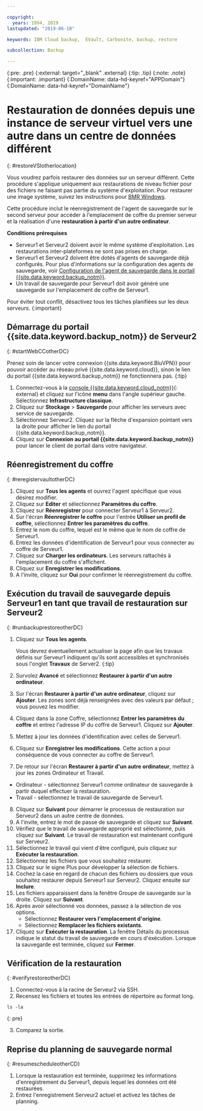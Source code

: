 ```yaml
---

copyright:
  years: 1994, 2019
lastupdated: "2019-06-10"

keywords: IBM Cloud backup,  EVault, Carbonite, backup, restore

subcollection: Backup

---
```

{:pre: .pre}
{:external: target="_blank" .external}
{:tip: .tip}
{:note: .note}
{:important: .important}
{:DomainName: data-hd-keyref="APPDomain"}
{:DomainName: data-hd-keyref="DomainName"}

# Restauration de données depuis une instance de serveur virtuel vers une autre dans un centre de données différent
{: #restoreVSIotherlocation}

Vous voudrez parfois restaurer des données sur un serveur différent. Cette procédure s'applique uniquement aux restaurations de niveau fichier pour des fichiers ne faisant pas partie du système d'exploitation. Pour restaurer une image système, suivez les instructions pour [BMR Windows](/docs/infrastructure/Backup?topic=Backup-restoreBMR).

Cette procédure inclut le réenregistrement de l'agent de sauvegarde sur le second serveur pour accéder à l'emplacement de coffre du premier serveur et la réalisation d'une **restauration à partir d'un autre ordinateur**.

**Conditions prérequises**

- Serveur1 et Serveur2 doivent avoir le même système d'exploitation. Les restaurations inter-plateformes ne sont pas prises en charge.
- Serveur1 et Serveur2 doivent être dotés d'agents de sauvegarde déjà configurés. Pour plus d'informations sur la configuration des agents de sauvegarde, voir [Configuration de l'agent de sauvegarde dans le portail {{site.data.keyword.backup_notm}}](/docs/infrastructure/Backup?topic=Backup-getting-started#getting-started).
- Un travail de sauvegarde pour Serveur1 doit avoir généré une sauvegarde sur l'emplacement de coffre de Serveur1.

Pour éviter tout conflit, désactivez tous les tâches planifiées sur les deux serveurs.
{:important}

## Démarrage du portail {{site.data.keyword.backup_notm}} de Serveur2
{: #startWebCCotherDC}

Prenez soin de lancer votre connexion {{site.data.keyword.BluVPN}} pour pouvoir accéder au réseau privé {{site.data.keyword.cloud}}, sinon le lien du portail {{site.data.keyword.backup_notm}} ne fonctionnera pas.
{:tip}

1. Connectez-vous à la [console {{site.data.keyword.cloud_notm}}](https://{DomainName}){: external} et cliquez sur l'icône **menu** dans l'angle supérieur gauche. Sélectionnez **Infrastructure classique**.
2. Cliquez sur **Stockage** > **Sauvegarde** pour afficher les serveurs avec service de sauvegarde.
3. Sélectionnez Serveur2. Cliquez sur la flèche d'expansion pointant vers la droite pour afficher le lien du portail {{site.data.keyword.backup_notm}}.
4. Cliquez sur **Connexion au portail {{site.data.keyword.backup_notm}}** pour lancer le client de portail dans votre navigateur.

## Réenregistrement du coffre
{: #reregistervaultotherDC}

1. Cliquez sur **Tous les agents** et ouvrez l'agent spécifique que vous désirez modifier.
2. Cliquez sur **Editer** et sélectionnez **Paramètres du coffre**.
3. Cliquez sur **Réenregistrer** pour connecter Serveur1 à Serveur2.
4. Sur l'écran **Réenregistrer le coffre** pour l'entrée **Utiliser un profil de coffre**, sélectionnez **Entrer les paramètres du coffre**.
5. Entrez le nom du coffre, lequel est le même que le nom de coffre de Serveur1.
6. Entrez les données d'identification de Serveur1 pour vous connecter au coffre de Serveur1.
7. Cliquez sur **Charger les ordinateurs**. Les serveurs rattachés à l'emplacement du coffre s'affichent.
8. Cliquez sur **Enregistrer les modifications**.
9. A l'invite, cliquez sur **Oui** pour confirmer le réenregistrement du coffre.

## Exécution du travail de sauvegarde depuis Serveur1 en tant que travail de restauration sur Serveur2
{: #runbackuprestoreotherDC}

1. Cliquez sur **Tous les agents**.

   Vous devrez éventuellement actualiser la page afin que les travaux définis sur Serveur1 indiquent qu'ils sont accessibles et synchronisés sous l'onglet **Travaux** de Server2.
   {:tip}
2. Survolez **Avancé** et sélectionnez **Restaurer à partir d'un autre ordinateur**.
3. Sur l'écran **Restaurer à partir d'un autre ordinateur**, cliquez sur **Ajouter**. Les zones sont déjà renseignées avec des valeurs par défaut ; vous pouvez les modifier.
4. Cliquez dans la zone Coffre, sélectionnez **Entrer les paramètres du coffre** et entrez l'adresse IP du coffre de Serveur1. Cliquez sur **Ajouter**.
5. Mettez à jour les données d'identification avec celles de Serveur1.
6. Cliquez sur **Enregistrer les modifications**. Cette action a pour conséquence de vous connecter au coffre de Serveur1.
7. De retour sur l'écran **Restaurer à partir d'un autre ordinateur**, mettez à jour les zones Ordinateur et Travail.
  - Ordinateur - sélectionnez Serveur1 comme ordinateur de sauvegarde à partir duquel effectuer la restauration.
  - Travail - sélectionnez le travail de sauvegarde de Serveur1.
8. Cliquez sur **Suivant** pour démarrer le processus de restauration sur Serveur2 dans un autre centre de données.
9. A l'invite, entrez le mot de passe de sauvegarde et cliquez sur **Suivant**.
10. Vérifiez que le travail de sauvegarde approprié est sélectionné, puis cliquez sur **Suivant**. Le travail de restauration est maintenant configuré sur Serveur2.
11. Sélectionnez le travail qui vient d'être configuré, puis cliquez sur **Exécuter la restauration**.
12. Sélectionnez les fichiers que vous souhaitez restaurer.
13. Cliquez sur le signe Plus pour développer la sélection de fichiers.
14. Cochez la case en regard de chacun des fichiers ou dossiers que vous souhaitez restaurer depuis Serveur1 sur Serveur2. Cliquez ensuite sur **Inclure**.
15. Les fichiers apparaissent dans la fenêtre Groupe de sauvegarde sur la droite. Cliquez sur **Suivant**.
16. Après avoir sélectionné vos données, passez à la sélection de vos options.
    - Sélectionnez **Restaurer vers l'emplacement d'origine**.
    - Sélectionnez **Remplacer les fichiers existants**.
17. Cliquez sur **Exécuter la restauration**. La fenêtre Détails du processus indique le statut du travail de sauvegarde en cours d'exécution. Lorsque la sauvegarde est terminée, cliquez sur **Fermer**.


## Vérification de la restauration
{: #verifyrestoreotherDC}

1. Connectez-vous à la racine de Serveur2 via SSH.
2. Recensez les fichiers et toutes les entrées de répertoire au format long.
  ```
  ls -la
  ```
  {: pre}

3. Comparez la sortie.

## Reprise du planning de sauvegarde normal
{: #resumescheduleotherCD}

1. Lorsque la restauration est terminée, supprimez les informations d'enregistrement du Serveur1, depuis lequel les données ont été restaurées.
2. Entrez l'enregistrement Serveur2 actuel et activez les tâches de planning.
